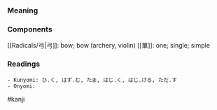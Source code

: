 ### Meaning



### Components

[[Radicals/弓|弓]]: bow; bow (archery, violin) [[單]]: one; single; simple

### Readings

```
- Kunyomi: ひ.く, はず.む, たま, はじ.く, はじ.ける, ただ.す
- Onyomi: 
```

#kanji